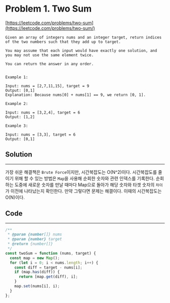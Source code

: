 # Problem 1. Two Sum

[https://leetcode.com/problems/two-sum](https://leetcode.com/problems/two-sum/)

```
Given an array of integers nums and an integer target, return indices of the two numbers such that they add up to target.

You may assume that each input would have exactly one solution, and you may not use the same element twice.

You can return the answer in any order.


Example 1:

Input: nums = [2,7,11,15], target = 9
Output: [0,1]
Explanation: Because nums[0] + nums[1] == 9, we return [0, 1].

Example 2:

Input: nums = [3,2,4], target = 6
Output: [1,2]

Example 3:

Input: nums = [3,3], target = 6
Output: [0,1]
```

## Solution

---

가장 쉬운 해결책은 `Brute Force`이지만, 시간복잡도는 O(N^2)이다. 시간복잡도를 줄이기 위해 할 수 있는 방법은 `Map`을 사용해 순회한 숫자와 관련 인덱스를 기록한다. 순회하는 도중에 새로운 숫자를 만날 때마다 Map으로 돌아가 해당 숫자와 타겟 숫자의 `차이`가 이전에 나타났는지 확인한다. 만약 그렇다면 문제는 해결이다. 이때의 시간복잡도는 O(N)이다.

## Code

---

```js
/**
 * @param {number[]} nums
 * @param {number} target
 * @return {number[]}
 */
const twoSum = function (nums, target) {
  const map = new Map();
  for (let i = 0; i < nums.length; i++) {
    const diff = target - nums[i];
    if (map.has(diff)) {
      return [map.get(diff), i];
    }
    map.set(nums[i], i);
  }
};
```
